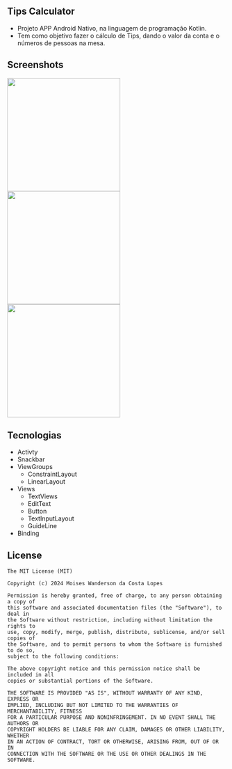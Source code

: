 ## Tips Calculator
- Projeto APP Android Nativo, na linguagem de programação Kotlin.
- Tem como objetivo fazer o cálculo de Tips, dando o valor da conta e o números de pessoas na mesa.

## Screenshots
<img src="https://github.com/user-attachments/assets/2fa50b65-e3fc-4f35-b9f6-b2e4702cffe7" width=260/>
<img src="https://github.com/user-attachments/assets/a65108f5-d20e-4365-abae-3ba10df4133b" width=260/>
<img src="https://github.com/user-attachments/assets/aef39132-c808-42bf-b379-42d079177eb2" width=260/>

## Tecnologias
- Activty
- Snackbar
- ViewGroups
  - ConstraintLayout
  - LinearLayout
- Views
  - TextViews
  - EditText
  - Button
  - TextInputLayout
  - GuideLine
- Binding    

## License
```
The MIT License (MIT)

Copyright (c) 2024 Moises Wanderson da Costa Lopes

Permission is hereby granted, free of charge, to any person obtaining a copy of
this software and associated documentation files (the "Software"), to deal in
the Software without restriction, including without limitation the rights to
use, copy, modify, merge, publish, distribute, sublicense, and/or sell copies of
the Software, and to permit persons to whom the Software is furnished to do so,
subject to the following conditions:

The above copyright notice and this permission notice shall be included in all
copies or substantial portions of the Software.

THE SOFTWARE IS PROVIDED "AS IS", WITHOUT WARRANTY OF ANY KIND, EXPRESS OR
IMPLIED, INCLUDING BUT NOT LIMITED TO THE WARRANTIES OF MERCHANTABILITY, FITNESS
FOR A PARTICULAR PURPOSE AND NONINFRINGEMENT. IN NO EVENT SHALL THE AUTHORS OR
COPYRIGHT HOLDERS BE LIABLE FOR ANY CLAIM, DAMAGES OR OTHER LIABILITY, WHETHER
IN AN ACTION OF CONTRACT, TORT OR OTHERWISE, ARISING FROM, OUT OF OR IN
CONNECTION WITH THE SOFTWARE OR THE USE OR OTHER DEALINGS IN THE SOFTWARE.
```
